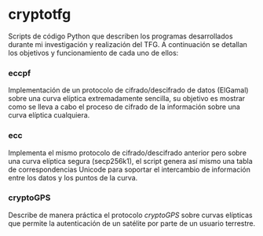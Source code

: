 # cryptotfg
Scripts de código Python que describen los programas desarrollados durante mi investigación y realización del TFG. A continuación se detallan los objetivos y funcionamiento de cada uno de ellos:

### eccpf
Implementación de un protocolo de cifrado/descifrado de datos (ElGamal) sobre una curva elíptica extremadamente sencilla, su objetivo es mostrar como se lleva a cabo el proceso de cifrado de la información sobre una curva elíptica cualquiera.

### ecc
Implementa el mismo protocolo de cifrado/descifrado anterior pero sobre una curva elíptica segura (secp256k1), el script genera así mismo una tabla de correspondencias Unicode para soportar el intercambio de información entre los datos y los puntos de la curva.

### cryptoGPS
Describe de manera práctica el protocolo *cryptoGPS* sobre curvas elípticas que permite la autenticación de un satélite por parte de un usuario terrestre.
